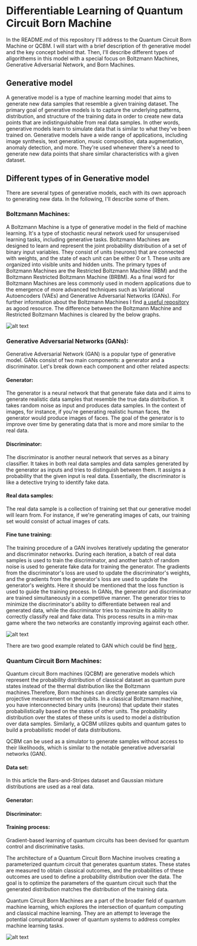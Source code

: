 # Differentiable Learning of Quantum Circuit Born Machine
In the README.md of this repository I'll address to the Quantum Circuit Born Machine or QCBM. I will start with a brief description of th generative model and the key concept behind that. Then, I'll describe different types of allgorithems in this model with a special focus on Boltzmann Machines, Generative Adversarial Network, and Born Machines.

## Generative model 
A generative model is a type of machine learning model that aims to generate new data samples that resemble a given training dataset. The primary goal of generative models is to capture the underlying patterns, distribution, and structure of the training data in order to create new data points that are indistinguishable from real data samples. In other words, generative models learn to simulate data that is similar to what they've been trained on.
Generative models have a wide range of applications, including image synthesis, text generation, music composition, data augmentation, anomaly detection, and more. They're used whenever there's a need to generate new data points that share similar characteristics with a given dataset.

## Different types of in Generative model
There are several types of generative models, each with its own approach to generating new data. In the following, I'll describe some of them.

### Boltzmann Machines: 
A Boltzmann Machine is a type of generative model in the field of machine learning. It's a type of stochastic neural network used for unsupervised learning tasks, including generative tasks. Boltzmann Machines are designed to learn and represent the joint probability distribution of a set of binary input variables. They consist of units (neurons) that are connected with weights, and the state of each unit can be either 0 or 1. These units are organized into visible units and hidden units. The primary types of Boltzmann Machines are the Restricted Boltzmann Machine (RBM) and the Boltzmann Restricted Boltzmann Machine (BRBM). As a final word for Boltzmann Machines are less commonly used in modern applications due to the emergence of more advanced techniques such as Variational Autoencoders (VAEs) and Generative Adversarial Networks (GANs). For further information about the Boltzmann Machines I find <a href="https://github.com/yell/boltzmann-machines" target="_blank"> a useful repository </a>as agood resource. The difference between the Boltzmann Machine and Restricted Boltzmann Machines is cleared by the below graphs. 

![alt text](https://github.com/mehrankhosrojerdi/Quantum_Machine_Learning/blob/main/Boltzmann_Machine.jpg?raw=true)

### Generative Adversarial Networks (GANs):
Generative Adversarial Network (GAN) is a popular type of generative model. GANs consist of two main components: a generator and a discriminator. Let's break down each component and other related aspects:

#### Generator: 
The generator is a neural network that that generate fake data and it aims to generate realistic data samples that resemble the true data distribution. It takes random noise as input and produces data samples. In the context of images, for instance, if you're generating realistic human faces, the generator would produce images of faces. The goal of the generator is to improve over time by generating data that is more and more similar to the real data.

#### Discriminator: 
The discriminator is another neural network that serves as a binary classifier. It takes in both real data samples and data samples generated by the generator as inputs and tries to distinguish between them. It assigns a probability that the given input is real data. Essentially, the discriminator is like a detective trying to identify fake data.

#### Real data samples: 
The real data sample is a collection of training set that our generative model will learn from. For instance, if we're generating images of cats, our training set would consist of actual images of cats.

#### Fine tune training: 
The training procedure of a GAN involves iteratively updating the generator and discriminator networks. During each iteration, a batch of real data samples is used to train the discriminator, and another batch of random noise is used to generate fake data for training the generator. The gradients from the discriminator's loss are used to update the discriminator's weights, and the gradients from the generator's loss are used to update the generator's weights. Here it should be mentioned that the loss function is used to guide the training process. In GANs, the generator and discriminator are trained simultaneously in a competitive manner. The generator tries to minimize the discriminator's ability to differentiate between real and generated data, while the discriminator tries to maximize its ability to correctly classify real and fake data. This process results in a min-max game where the two networks are constantly improving against each other.

![alt text](https://github.com/mehrankhosrojerdi/Quantum_Machine_Learning/blob/main/gans_gfg.jpg?raw=true)

There are two good example related to GAN which could be find <a href="https://realpython.com/generative-adversarial-networks/" target="_blank"> here </a>.

### Quantum Circuit Born Machines:
Quantum circuit Born machines (QCBM) are generative models which represent the probability distribution of classical dataset as quantum pure states instead of the thermal distribution like the Boltzmann machines.Therefore, Born machines can directly generate samples via projective measurement on the qubits. In a classical Boltzmann machine, you have interconnected binary units (neurons) that update their states probabilistically based on the states of other units. The probability distribution over the states of these units is used to model a distribution over data samples. Similarly, a QCBM utilizes qubits and quantum gates to build a probabilistic model of data distributions.

QCBM can be used as a simulator to generate samples without access to their likelihoods, which is similar to the notable generative adversarial networks (GAN).

#### Data set:
In this article the Bars-and-Stripes dataset and Gaussian mixture distributions are used as a real data.

#### Generator: 

#### Discriminator:

#### Training process:
Gradient-based learning of quantum circuits has been devised for quantum control and discriminative tasks.


The architecture of a Quantum Circuit Born Machine involves creating a parameterized quantum circuit that generates quantum states. These states are measured to obtain classical outcomes, and the probabilities of these outcomes are used to define a probability distribution over the data. The goal is to optimize the parameters of the quantum circuit such that the generated distribution matches the distribution of the training data.

Quantum Circuit Born Machines are a part of the broader field of quantum machine learning, which explores the intersection of quantum computing and classical machine learning. They are an attempt to leverage the potential computational power of quantum systems to address complex machine learning tasks.

![alt text](https://github.com/mehrankhosrojerdi/Quantum_Machine_Learning/blob/main/qcbm.png?raw=true)


